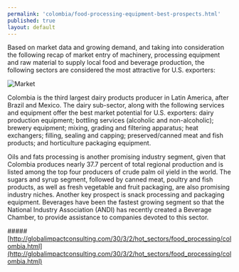 ```yaml
--- 
permalink: 'colombia/food-processing-equipment-best-prospects.html' 
published: true 
layout: default
---
```

<div id="food-processing-equipment-best-prospects">
Based on market data and growing demand, and taking into consideration the following recap of market entry of machinery, processing equipment and raw material to supply local food and beverage production, the following sectors are considered the most attractive for U.S. exporters:

![Market](images/market.png)

Colombia is the third largest dairy products producer in Latin America, after Brazil and Mexico. The dairy sub-sector, along with the following services and equipment offer the best market potential for U.S. exporters: dairy production equipment; bottling services (alcoholic and non-alcoholic); brewery equipment; mixing, grading and filtering apparatus; heat exchangers; filling, sealing and capping; preserved/canned meat and fish products; and horticulture packaging equipment.

Oils and fats processing is another promising industry segment, given that Colombia produces nearly 37.7 percent of total regional production and is listed among the top four producers of crude palm oil yield in the world. The sugars and syrup segment, followed by canned meat, poultry and fish products, as well as fresh vegetable and fruit packaging, are also promising industry niches. Another key prospect is snack processing and packaging equipment. Beverages have been the fastest growing segment so that the National Industry Association (ANDI) has recently created a Beverage Chamber, to provide assistance to companies devoted to this sector.

#####[http://globalimpactconsulting.com/30/3/2/hot_sectors/food_processing/colombia.html](http://globalimpactconsulting.com/30/3/2/hot_sectors/food_processing/colombia.html)
</div>

